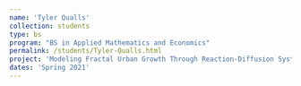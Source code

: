 ```yaml
---
name: 'Tyler Qualls'
collection: students
type: bs
program: "BS in Applied Mathematics and Economics"
permalink: /students/Tyler-Qualls.html
project: 'Modeling Fractal Urban Growth Through Reaction-Diffusion Systems (Senior project)'
dates: 'Spring 2021'
---
```

